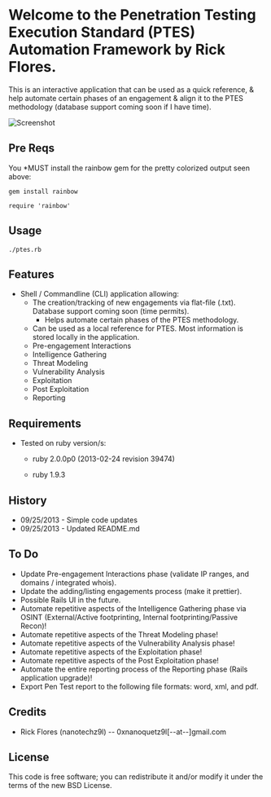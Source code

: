 Welcome to the Penetration Testing Execution Standard (PTES) Automation Framework by Rick Flores. 
=================================================================================================
This is an interactive application that can be used as a quick reference, & help automate certain phases of an engagement & align it to the PTES methodology (database support coming soon if I have time).

![Screenshot](http://img62.imageshack.us/img62/8607/cnij.png)

## Pre Reqs

You *MUST install the rainbow gem for the pretty colorized output seen above:

	gem install rainbow
	
	require 'rainbow'

## Usage
	./ptes.rb
	

## Features
* Shell / Commandline (CLI) application allowing:
	* The creation/tracking of new engagements via flat-file (.txt). Database support coming soon (time permits).
        * Helps automate certain phases of the PTES methodology.
	* Can be used as a local reference for PTES. Most information is stored locally in the application.
	* Pre-engagement Interactions
	* Intelligence Gathering
	* Threat Modeling
	* Vulnerability Analysis
	* Exploitation
	* Post Exploitation
	* Reporting

## Requirements
* Tested on ruby version/s:
	* ruby 2.0.0p0 (2013-02-24 revision 39474)
	
	* ruby 1.9.3

## History
* 09/25/2013 - Simple code updates
* 09/25/2013 - Updated README.md 

## To Do
* Update Pre-engagement Interactions phase (validate IP ranges, and domains / integrated whois).
* Update the adding/listing engagements process (make it prettier).
* Possible Rails UI in the future.
* Automate repetitive aspects of the Intelligence Gathering phase via OSINT (External/Active footprinting, Internal footprinting/Passive Recon)!
* Automate repetitive aspects of the Threat Modeling phase!
* Automate repetitive aspects of the Vulnerability Analysis phase!
* Automate repetitive aspects of the Exploitation phase!
* Automate repetitive aspects of the Post Exploitation phase!
* Automate the entire reporting process of the Reporting phase (Rails application upgrade)!
* Export Pen Test report to the following file formats: word, xml, and pdf.

## Credits
* Rick Flores (nanotechz9l) -- 0xnanoquetz9l[--at--]gmail.com

## License
This code is free software; you can redistribute it and/or modify it under the
terms of the new BSD License.
